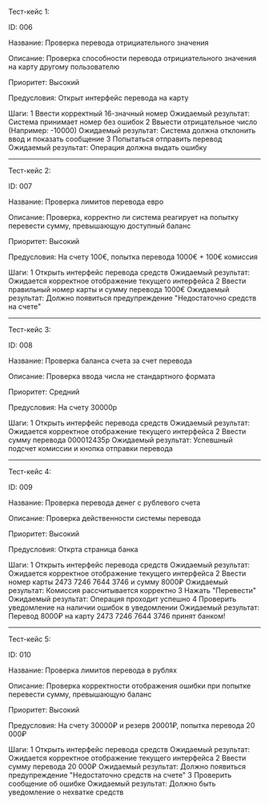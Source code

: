 Тест-кейс 1:

ID: 006

Название: Проверка перевода отрициательного значения

Описание: Проверка способности перевода отрициательного значения на карту другому пользователю

Приоритет: Высокий

Предусловия: Открыт интерфейс перевода на карту

Шаги:
1	Ввести корректный 16-значный номер                  Ожидаемый результат: Система принимает номер без ошибок
2	Ввыести отрицательное число (Например: -10000)      Ожидаемый результат: Система должна отклонить ввод и показать сообщение
3	Попытаться отправить перевод                        Ожидаемый результат: Операция должна выдать ошибку

----------------------------------------------------------------------------------------------------------------------------------------------------------------------------------------
Тест-кейс 2:

ID: 007

Название: Проверка лимитов перевода евро

Описание: Проверка, корректно ли система реагирует на попытку перевести сумму, превышающую доступный баланс

Приоритет: Высокий

Предусловия: На счету 100€, попытка перевода 1000€ + 100€ комиссия


Шаги:
1	Открыть интерфейс перевода средств	                    Ожидаемый результат: Ожидается корректное отображение текущего интерфейса
2	Ввести правильный номер карты и сумму перевода 1000€	Ожидаемый результат: Должно появиться предупреждение "Недостаточно средств на счете"

----------------------------------------------------------------------------------------------------------------------------------------------------------------------------------------

Тест-кейс 3:

ID: 008

Название: Проверка баланса счета за счет перевода

Описание: Проверка ввода числа не стандартного формата

Приоритет: Средний

Предусловия: На счету 30000р


Шаги:
1	Открыть интерфейс перевода средств	Ожидаемый результат: Ожидается корректное отображение текущего интерфейса
2	Ввести сумму перевода 000012435р	Ожидаемый результат: Успевшный подсчет комиссии и кнопка отправки перевода

----------------------------------------------------------------------------------------------------------------------------------------------------------------------------------------

Тест-кейс 4:

ID: 009

Название: Проверка перевода денег с рублевого счета

Описание: Проверка действенности системы перевода

Приоритет: Высокий

Предусловия: Открта страница банка


Шаги:
1	Открыть интерфейс перевода средств	                        Ожидаемый результат: Ожидается корректное отображение текущего интерфейса
2	Ввести номер карты 2473 7246 7644 3746 и сумму 8000₽	    Ожидаемый результат: Комиссия рассчитывается корректно
3	Нажать "Перевести"	                                        Ожидаемый результат: Операция проходит успешно
4	Проверить уведомление на наличии ошибок в уведомлении       Ожидаемый результат: Перевод 8000₽ на карту 2473 7246 7644 3746 принят банком!

----------------------------------------------------------------------------------------------------------------------------------------------------------------------------------------

Тест-кейс 5:

ID: 010

Название: Проверка лимитов перевода в рублях

Описание: Проверка корректности отображения ошибки при попытке перевести сумму, превышающую баланс

Приоритет: Высокий

Предусловия: На счету 30000₽ и резерв 20001₽, попытка перевода 20 000₽


Шаги:
1	Открыть интерфейс перевода средств	Ожидаемый результат: Ожидается корректное отображение текущего интерфейса
2	Ввести сумму перевода 20 000₽	    Ожидаемый результат: Должно появиться предупреждение "Недостаточно средств на счете"
3	Проверить сообщение об ошибке	    Ожидаемый результат: Должно быть уведомление о нехватке средств